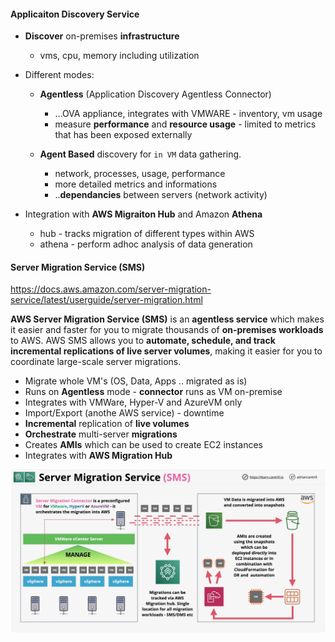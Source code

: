 #### Applicaiton Discovery Service
- **Discover** on-premises **infrastructure**
    - vms, cpu, memory including utilization
- Different modes:
    - **Agentless** (Application Discovery Agentless Connector)
        - ...OVA appliance, integrates with VMWARE - inventory, vm usage
        - measure **performance** and **resource usage** - limited to metrics that has been exposed externally

    - **Agent Based** discovery for `in VM` data gathering.
        - network, processes, usage, performance
        - more detailed metrics and informations
        - ..**dependancies** between servers (network activity)

- Integration with **AWS Migraiton Hub** and Amazon **Athena**
    - hub - tracks migration of different types within AWS
    - athena - perform adhoc analysis of data generation


#### Server Migration Service (SMS)
https://docs.aws.amazon.com/server-migration-service/latest/userguide/server-migration.html

**AWS Server Migration Service (SMS)** is an **agentless service** which makes it easier and faster for you to migrate thousands of **on-premises workloads** to AWS. AWS SMS allows you to **automate, schedule, and track incremental replications of live server volumes**, making it easier for you to coordinate large-scale server migrations.

- Migrate whole VM's (OS, Data, Apps .. migrated as is) 
- Runs on **Agentless** mode - **connector** runs as VM on-premise
- Integrates with VMWare, Hyper-V and AzureVM only
- Import/Export (anothe AWS service) - downtime
- **Incremental** replication of **live volumes**
- **Orchestrate** multi-server **migrations**
- Creates **AMIs** which can be used to create EC2 instances
- Integrates with **AWS Migration Hub**

![migration-sms](migration-sms.png)